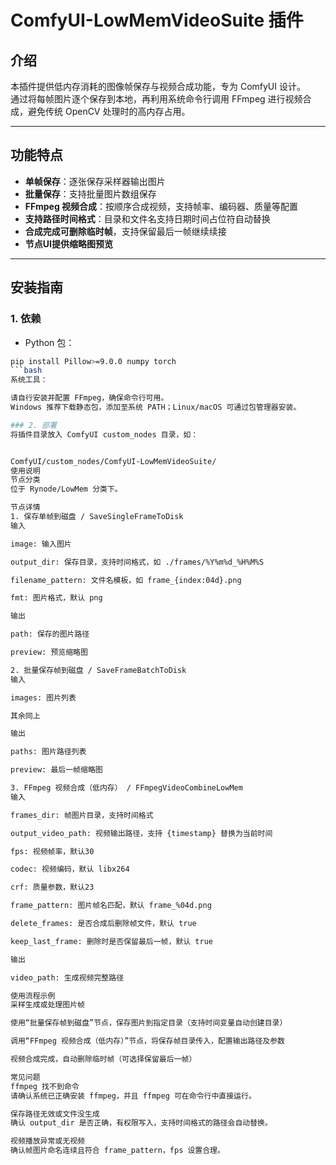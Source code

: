 # ComfyUI-LowMemVideoSuite 插件

## 介绍

本插件提供低内存消耗的图像帧保存与视频合成功能，专为 ComfyUI 设计。  
通过将每帧图片逐个保存到本地，再利用系统命令行调用 FFmpeg 进行视频合成，避免传统 OpenCV 处理时的高内存占用。  

---

## 功能特点

- **单帧保存**：逐张保存采样器输出图片  
- **批量保存**：支持批量图片数组保存  
- **FFmpeg 视频合成**：按顺序合成视频，支持帧率、编码器、质量等配置  
- **支持路径时间格式**：目录和文件名支持日期时间占位符自动替换  
- **合成完成可删除临时帧**，支持保留最后一帧继续续接  
- **节点UI提供缩略图预览**

---

## 安装指南

### 1. 依赖

- Python 包：

```bash
pip install Pillow>=9.0.0 numpy torch
```bash
系统工具：

请自行安装并配置 FFmpeg，确保命令行可用。
Windows 推荐下载静态包，添加至系统 PATH；Linux/macOS 可通过包管理器安装。

### 2. 部署
将插件目录放入 ComfyUI custom_nodes 目录，如：


ComfyUI/custom_nodes/ComfyUI-LowMemVideoSuite/
使用说明
节点分类
位于 Rynode/LowMem 分类下。

节点详情
1. 保存单帧到磁盘 / SaveSingleFrameToDisk
输入

image: 输入图片

output_dir: 保存目录，支持时间格式，如 ./frames/%Y%m%d_%H%M%S

filename_pattern: 文件名模板，如 frame_{index:04d}.png

fmt: 图片格式，默认 png

输出

path: 保存的图片路径

preview: 预览缩略图

2. 批量保存帧到磁盘 / SaveFrameBatchToDisk
输入

images: 图片列表

其余同上

输出

paths: 图片路径列表

preview: 最后一帧缩略图

3. FFmpeg 视频合成（低内存） / FFmpegVideoCombineLowMem
输入

frames_dir: 帧图片目录，支持时间格式

output_video_path: 视频输出路径，支持 {timestamp} 替换为当前时间

fps: 视频帧率，默认30

codec: 视频编码，默认 libx264

crf: 质量参数，默认23

frame_pattern: 图片帧名匹配，默认 frame_%04d.png

delete_frames: 是否合成后删除帧文件，默认 true

keep_last_frame: 删除时是否保留最后一帧，默认 true

输出

video_path: 生成视频完整路径

使用流程示例
采样生成或处理图片帧

使用“批量保存帧到磁盘”节点，保存图片到指定目录（支持时间变量自动创建目录）

调用“FFmpeg 视频合成（低内存）”节点，将保存帧目录传入，配置输出路径及参数

视频合成完成，自动删除临时帧（可选择保留最后一帧）

常见问题
ffmpeg 找不到命令
请确认系统已正确安装 ffmpeg，并且 ffmpeg 可在命令行中直接运行。

保存路径无效或文件没生成
确认 output_dir 是否正确，有权限写入，支持时间格式的路径会自动替换。

视频播放异常或无视频
确认帧图片命名连续且符合 frame_pattern，fps 设置合理。
